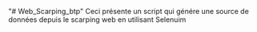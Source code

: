 "# Web_Scarping_btp" 
Ceci présente un script qui génére une source de données depuis le scarping web en utilisant Selenuim
